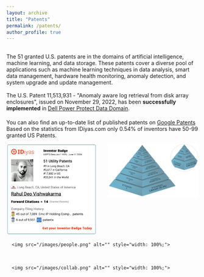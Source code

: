 ```yaml
---
layout: archive
title: "Patents"
permalink: /patents/
author_profile: true
---
```


<div>
<br>
    <p style="margin-top: 0; margin-bottom: 20px;">
      The 51 granted U.S. patents are in the domains of artificial intelligence, machine learning, and data storage. These patents cover a diverse pool of applications such as machine learning techniques in data analysis, smart data management, hardware health monitoring, anomaly detection, and system upgrade and update management.
      <br>
      <br>
      The U.S. Patent 11,513,931 - "Anomaly aware log retrieval from disk array enclosures", issued on November 29, 2022, has been <strong>successfully implemented</strong> in <a href="https://www.dell.com/en-us/dt/data-protection/powerprotect-backup-dd-appliances/powerprotect-dd-backup-appliances.htm" target="_blank">Dell Power Protect Data Domain</a>.
    </p>
  </div>

You can also find an up-to-date list of published patents on <a href="https://patents.google.com/?inventor=%22Rahul+Deo+Vishwakarma%22,Rahul+Vishwakarma&num=100&sort=new&dups=language&clustered=true" target="_blank">Google Patents</a>
<br>
Based on the statistics from IDiyas.com only 0.54% of inventors have 50-99 granted US Patents. 

<div style="display: flex; align-items: flex-start;">
  <div style="width: 50%; margin-right: 30px;">
    <a href="https://idiyas.com/inventor/rahul-deo-vishwakarma" target="_blank">
      <img src="/images/patents.png" alt="Inventor Badge" style="width: 100%;">
    </a>
  </div>

  <div style="width: 50%;">
    <a href="https://idiyas.com/distribution/pyramid" target="_blank">
      <img src="/images/pyramid.png" alt="Invention Pyramid" style="width: 100%;">
    </a>
  </div>
</div>


 <div style="width: 100%;">

      <img src="/images/people.png" alt="" style="width: 100%;">

  </div>
<br>

   <div style="width: 100%;">

      <img src="/images/collab.png" alt="" style="width: 100%;">
 
  </div>